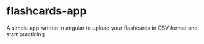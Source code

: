 # flashcards-app
A simple app written in angular to upload your flashcards in CSV format and start practicing
